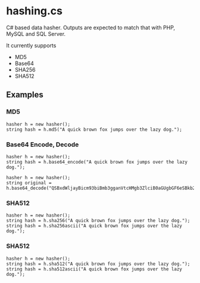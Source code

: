 # hashing.cs

C# based data hasher.
Outputs are expected to match that with PHP, MySQL and SQL Server.

It currently supports

 * MD5
 * Base64
 * SHA256
 * SHA512


## Examples

### MD5

	hasher h = new hasher();
	string hash = h.md5("A quick brown fox jumps over the lazy dog.");


### Base64 Encode, Decode

	hasher h = new hasher();
	string hash = h.base64_encode("A quick brown fox jumps over the lazy dog.");

	hasher h = new hasher();
	string original = h.base64_decode("QSBxdWljayBicm93biBmb3gganVtcHMgb3ZlciB0aGUgbGF6eSBkb2cu");


### SHA512

	hasher h = new hasher();
	string hash = h.sha256("A quick brown fox jumps over the lazy dog.");
	string hash = h.sha256ascii("A quick brown fox jumps over the lazy dog.");


### SHA512

	hasher h = new hasher();
	string hash = h.sha512("A quick brown fox jumps over the lazy dog.");
	string hash = h.sha512ascii("A quick brown fox jumps over the lazy dog.");
